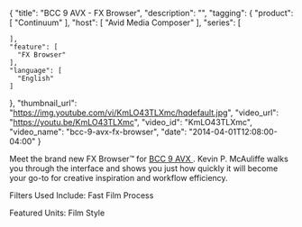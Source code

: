 {
  "title": "BCC 9 AVX - FX Browser",
  "description": "",
  "tagging": {
    "product": [
      "Continuum"
    ],
    "host": [
      "Avid Media Composer"
    ],
    "series": [

    ],
    "feature": [
      "FX Browser"
    ],
    "language": [
      "English"
    ]
  },
  "thumbnail_url": "https://img.youtube.com/vi/KmLO43TLXmc/hqdefault.jpg",
  "video_url": "https://youtu.be/KmLO43TLXmc",
  "video_id": "KmLO43TLXmc",
  "video_name": "bcc-9-avx-fx-browser",
  "date": "2014-04-01T12:08:00-04:00"
}

Meet the brand new FX Browser™ for [ BCC 9 AVX
](/products/continuum/) . Kevin
P. McAuliffe walks you through the interface and shows you just how quickly it
will become your go-to for creative inspiration and workflow efficiency.



Filters Used Include: Fast Film Process

Featured Units: Film Style


